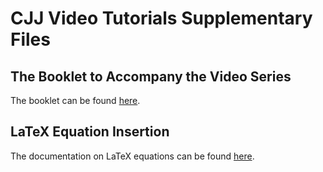 <h1>CJJ Video Tutorials Supplementary Files</h1>

<h2>The Booklet to Accompany the Video Series</h2>

<p>The booklet can be found <a href="Material/Booklet for Technical Writing in MS Word.docx">here</a>.</p>

<h2>LaTeX Equation Insertion</h2>

<p>The documentation on LaTeX equations can be found <a href="Material/Latex.pdf">here</a>.</p>